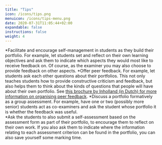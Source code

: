 ```yaml
---
title: "Tips"
icon: /icons/tips.png
menuicon: /icons/tips-menu.png
date: 2020-07-31T11:05:44+02:00
expandable: false
instructions: false
weight: 4
---
```


*Facilitate and encourage self-management in students as they build their portfolio. For example, let students set and reflect on their own learning objectives and ask them to indicate which aspects they would most like to receive feedback on. Of course, as the examiner you may also choose to provide feedback on other aspects. 
*Offer peer feedback. For example, let students ask each other questions about their portfolios. This not only teaches students how to provide constructive criticism and feedback, but also helps them to think about the kinds of questions that people will have about their own portfolio. See [this brochure by Inholland (in Dutch) for more information on organising peer feedback](https://www.inholland.nl/media/18717/inh_factsheet-peerreview_a4-nl-digitaal.pdf).
*Discuss a portfolio formatively as a group assessment. For example, have one or two (possibly more senior) students act as co-examiners and ask the student whose portfolio it is whether the feedback was useful.  
*Ask the students to also submit a self-assessment based on the assessment form as part of their portfolio, to encourage them to reflect on their own work. If you also ask them to indicate where the information relating to each assessment criterion can be found in the portfolio, you can also save yourself some marking time. 
